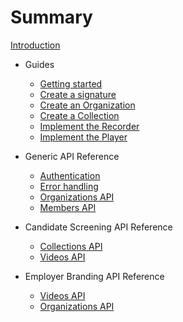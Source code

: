 # Summary

[Introduction](README.md)
* Guides
  * [Getting started](/guides/getting_started.md)
  * [Create a signature](guides/signatures.md)
  * [Create an Organization](/guides/organizations.md)
  * [Create a Collection](/guides/collections.md)
  * [Implement the Recorder](/recorder/docs.md)
  * [Implement the Player](/player/docs.md)

* Generic API Reference
  * [Authentication](api/authentication.md)
  * [Error handling](api/errors.md)
  * [Organizations API](api/organizations.md)
  * [Members API](api/members.md)
* Candidate Screening API Reference
  * [Collections API](api/collections.md)
  * [Videos API](api/videos.md)
* Employer Branding API Reference
  * [Videos API](api/eb/videos.md)
  * [Organizations API](api/eb/delete.md)
